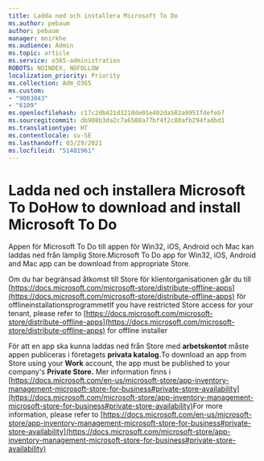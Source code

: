 ```yaml
---
title: Ladda ned och installera Microsoft To Do
ms.author: pebaum
author: pebaum
manager: mnirkhe
ms.audience: Admin
ms.topic: article
ms.service: o365-administration
ROBOTS: NOINDEX, NOFOLLOW
localization_priority: Priority
ms.collection: Adm_O365
ms.custom:
- "9003043"
- "6109"
ms.openlocfilehash: c17c2db421d3210de01e402da502a9951fdefeb7
ms.sourcegitcommit: db908b3da2c7a6508a77bf4f2c80afb294fadbd1
ms.translationtype: HT
ms.contentlocale: sv-SE
ms.lasthandoff: 03/29/2021
ms.locfileid: "51401961"
---
```

# <a name="how-to-download-and-install-microsoft-to-do"></a><span data-ttu-id="cf29e-102">Ladda ned och installera Microsoft To Do</span><span class="sxs-lookup"><span data-stu-id="cf29e-102">How to download and install Microsoft To Do</span></span>

<span data-ttu-id="cf29e-103">Appen för Microsoft To Do till appen för Win32, iOS, Android och Mac kan laddas ned från lämplig Store.</span><span class="sxs-lookup"><span data-stu-id="cf29e-103">Microsoft To Do app for Win32, iOS, Android and Mac app can be download from appropriate Store.</span></span>

<span data-ttu-id="cf29e-104">Om du har begränsad åtkomst till Store för klientorganisationen går du till [https://docs.microsoft.com/microsoft-store/distribute-offline-apps](https://docs.microsoft.com/microsoft-store/distribute-offline-apps) för offlineinstallationsprogrammet</span><span class="sxs-lookup"><span data-stu-id="cf29e-104">If you have restricted Store access for your tenant, please refer to [https://docs.microsoft.com/microsoft-store/distribute-offline-apps](https://docs.microsoft.com/microsoft-store/distribute-offline-apps) for offline installer</span></span>

<span data-ttu-id="cf29e-105">För att en app ska kunna laddas ned från Store med **arbetskontot** måste appen publiceras i företagets **privata katalog.**</span><span class="sxs-lookup"><span data-stu-id="cf29e-105">To download an app from Store using your **Work** account, the app must be published to your company's **Private Store.**</span></span> <span data-ttu-id="cf29e-106">Mer information finns i [https://docs.microsoft.com/en-us/microsoft-store/app-inventory-management-microsoft-store-for-business#private-store-availability](https://docs.microsoft.com/microsoft-store/app-inventory-management-microsoft-store-for-business#private-store-availability)</span><span class="sxs-lookup"><span data-stu-id="cf29e-106">For more information, please refer to [https://docs.microsoft.com/en-us/microsoft-store/app-inventory-management-microsoft-store-for-business#private-store-availability](https://docs.microsoft.com/microsoft-store/app-inventory-management-microsoft-store-for-business#private-store-availability)</span></span>